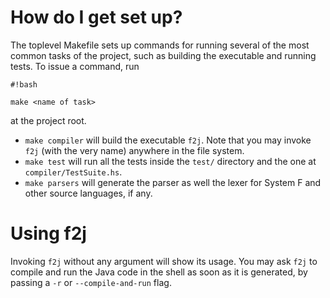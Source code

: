 # How do I get set up? #

The toplevel Makefile sets up commands for running several of the most common tasks of the project, such as building the executable and running tests. To issue a command, run 
```
#!bash

make <name of task>
```
at the project root.

* `make compiler` will build the executable `f2j`. Note that you may invoke `f2j` (with the very name) anywhere in the file system.
* `make test` will run all the tests inside the `test/` directory and the one at `compiler/TestSuite.hs`.
* `make parsers` will generate the parser as well the lexer for System F and other source languages, if any.

# Using f2j #
Invoking `f2j` without any argument will show its usage. You may ask `f2j` to compile and run the Java code in the shell as soon as it is generated, by passing a `-r` or `--compile-and-run` flag.
